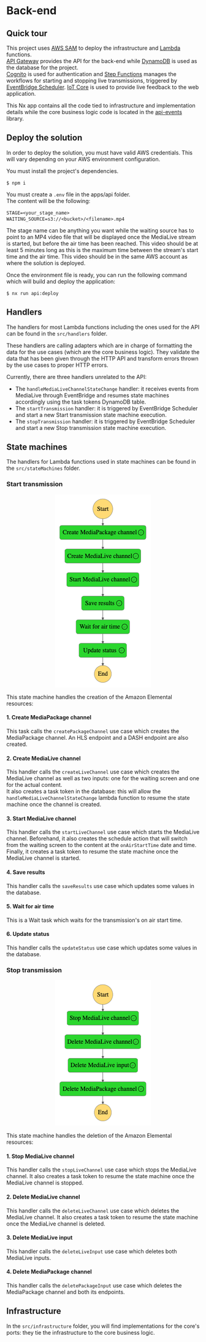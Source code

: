 # Back-end

## Quick tour
This project uses [AWS SAM](https://aws.amazon.com/serverless/sam/) to deploy the infrastructure and [Lambda](https://aws.amazon.com/lambda/) functions.  
[API Gateway](https://aws.amazon.com/api-gateway/) provides the API for the back-end while
[DynamoDB](https://aws.amazon.com/dynamodb/) is used as the database for the project.  
[Cognito](https://aws.amazon.com/cognito/) is used for authentication and [Step Functions](https://aws.amazon.com/step-functions/) manages the workflows for starting and stopping live transmissions, triggered by [EventBridge Scheduler](https://docs.aws.amazon.com/scheduler/latest/UserGuide/what-is-scheduler.html).
[IoT Core](https://aws.amazon.com/iot-core/) is used to provide live feedback to the web application.

This Nx app contains all the code tied to infrastructure and implementation details while the core business logic code is located in the [api-events](../../libs/api/api-events/README.md) library.

## Deploy the solution
In order to deploy the solution, you must have valid AWS credentials. This will vary depending on your AWS environment configuration.

You must install the project's dependencies.
```shell
$ npm i
```

You must create a `.env` file in the apps/api folder.  
The content will be the following:
```dotenv
STAGE=<your_stage_name>
WAITING_SOURCE=s3://<bucket>/<filename>.mp4
```
The stage name can be anything you want while the waiting source has to point to an MP4 video file that will be displayed once the MediaLive stream is started, but before the air time has been reached.
This video should be at least 5 minutes long as this is the maximum time between the stream's start time and the air time. This video should be in the same AWS account as where the solution is deployed.

Once the environment file is ready, you can run the following command which will build and deploy the application:
```shell
$ nx run api:deploy
```

## Handlers

The handlers for most Lambda functions including the ones used for the API can be found in the `src/handlers` folder.

These handlers are calling adapters which are in charge of formatting the data for the use cases (which are the core business logic).
They validate the data that has been given through the HTTP API and transform errors thrown by the use cases to proper HTTP errors.

Currently, there are three handlers unrelated to the API:  
- The `handleMediaLiveChannelStateChange` handler: it receives events from MediaLive through EventBridge and resumes state machines accordingly using the task tokens DynamoDB table.
- The `startTransmission` handler: it is triggered by EventBridge Scheduler and start a new Start transmission state machine execution.
- The `stopTransmission` handler: it is triggered by EventBridge Scheduler and start a new Stop transmission state machine execution.

## State machines

The handlers for Lambda functions used in state machines can be found in the `src/stateMachines` folder.

### Start transmission

<p align="center">
  <img width="250" height="503" src="SfnStartTx.png" alt="Start Transmission graph">
</p>
This state machine handles the creation of the Amazon Elemental resources:

#### 1. Create MediaPackage channel
This task calls the `createPackageChannel` use case which creates the MediaPackage channel.
An HLS endpoint and a DASH endpoint are also created.

#### 2. Create MediaLive channel
This handler calls the `createLiveChannel` use case which creates the MediaLive channel as well as two inputs: 
one for the waiting screen and one for the actual content.  
It also creates a task token in the database: this will allow the `handleMediaLiveChannelStateChange` lambda function to resume the state machine once the channel is created.

#### 3. Start MediaLive channel
This handler calls the `startLiveChannel` use case which starts the MediaLive channel.
Beforehand, it also creates the schedule action that will switch from the waiting screen to the content at the `onAirStartTime` date and time.
Finally, it creates a task token to resume the state machine once the MediaLive channel is started.

#### 4. Save results
This handler calls the `saveResults` use case which updates some values in the database.

#### 5. Wait for air time
This is a Wait task which waits for the transmission's on air start time.

#### 6. Update status
This handler calls the `updateStatus` use case which updates some values in the database.

### Stop transmission

<p align="center">
  <img width="250" height="380" src="SfnStopTx.png" alt="Stop Transmission graph">
</p>
This state machine handles the deletion of the Amazon Elemental resources:

#### 1. Stop MediaLive channel
This handler calls the `stopLiveChannel` use case which stops the MediaLive channel.
It also creates a task token to resume the state machine once the MediaLive channel is stopped.

#### 2. Delete MediaLive channel
This handler calls the `deleteLiveChannel` use case which deletes the MediaLive channel.
It also creates a task token to resume the state machine once the MediaLive channel is deleted.

#### 3. Delete MediaLive input
This handler calls the `deleteLiveInput` use case which deletes both MediaLive inputs.

#### 4. Delete MediaPackage channel
This handler calls the `deletePackageInput` use case which deletes the MediaPackage channel and both its endpoints.

## Infrastructure

In the `src/infrastructure` folder, you will find implementations for the core's ports: they tie the infrastructure to the core business logic.
